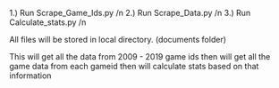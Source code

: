 1.) Run Scrape_Game_Ids.py /n
2.) Run Scrape_Data.py /n
3.) Run Calculate_stats.py /n


All files will be stored in local directory. (documents folder)

This will get all the data from 2009 - 2019 game ids
then will get all the game data from each gameid
then will calculate stats based on that information

